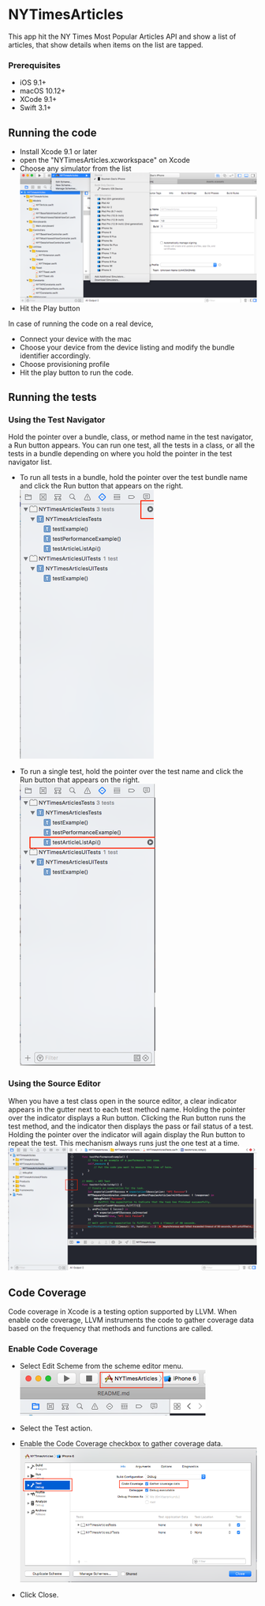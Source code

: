 # NYTimesArticles

This app hit the NY Times Most Popular Articles API and show a list of articles, that show details when items on the list are tapped.

### Prerequisites

- iOS 9.1+
- macOS 10.12+
- XCode 9.1+
- Swift 3.1+

## Running the code

- Install Xcode 9.1 or later
- open the "NYTimesArticles.xcworkspace" on Xcode
- Choose any simulator from the list
![Screenshot](/ScreenShot/chooseDevice.png)
- Hit the Play button

In case of running the code on a real device,

- Connect your device with the mac
- Choose your device from the device listing and modify the bundle identifier accordingly.
- Choose provisioning profile
- Hit the play button to run the code.

## Running the tests

### Using the Test Navigator

Hold the pointer over a bundle, class, or method name in the test navigator, a Run button appears. You can run one test, all the tests in a class, or all the tests in a bundle depending on where you hold the pointer in the test navigator list.

- To run all tests in a bundle, hold the pointer over the test bundle name and click the Run button that appears on the right.
![ScreenshotTestCase1](/ScreenShot/testCase1.png)

- To run a single test, hold the pointer over the test name and click the Run button that appears on the right.
![ScreenshotTestCase1](/ScreenShot/testCase2.png)

### Using the Source Editor

When you have a test class open in the source editor, a clear indicator appears in the gutter next to each test method name. Holding the pointer over the indicator displays a Run button. Clicking the Run button runs the test method, and the indicator then displays the pass or fail status of a test. Holding the pointer over the indicator will again display the Run button to repeat the test. This mechanism always runs just the one test at a time.
![ScreenshotTestCase1](/ScreenShot/testCase3.png)

## Code Coverage

Code coverage in Xcode is a testing option supported by LLVM. When enable code coverage, LLVM instruments the code to gather coverage data based on the frequency that methods and functions are called.

### Enable Code Coverage

- Select Edit Scheme from the scheme editor menu.
![ScreenshotTestCase1](/ScreenShot/codeCoverage1.png)

- Select the Test action.
- Enable the Code Coverage checkbox to gather coverage data.
![ScreenshotTestCase1](/ScreenShot/codeCoverage2.png)

- Click Close.
